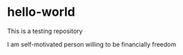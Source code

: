 # hello-world
This is a testing repository

I am self-motivated person willing to be financially freedom
